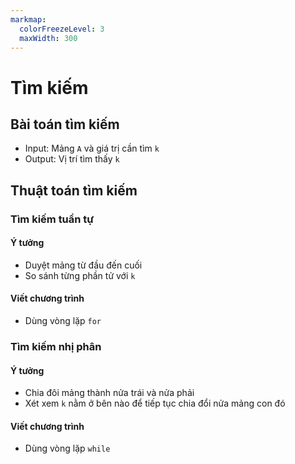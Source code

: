 ```yaml
---
markmap:
  colorFreezeLevel: 3
  maxWidth: 300
---
```


# Tìm kiếm

## Bài toán tìm kiếm

- Input: Mảng `A` và giá trị cần tìm `k`
- Output: Vị trí tìm thấy `k`

## Thuật toán tìm kiếm

### Tìm kiếm tuần tự

#### Ý tưởng

- Duyệt mảng từ đầu đến cuối
- So sánh từng phần tử với `k`

#### Viết chương trình

- Dùng vòng lặp `for`

### Tìm kiếm nhị phân

#### Ý tưởng

- Chia đôi mảng thành nửa trái và nửa phải
- Xét xem `k` nằm ở bên nào để tiếp tục chia đổi nửa mảng con đó

#### Viết chương trình

- Dùng vòng lặp `while`
